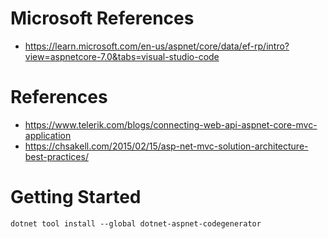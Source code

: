 # Microsoft References

- https://learn.microsoft.com/en-us/aspnet/core/data/ef-rp/intro?view=aspnetcore-7.0&tabs=visual-studio-code


# References 

- https://www.telerik.com/blogs/connecting-web-api-aspnet-core-mvc-application
- https://chsakell.com/2015/02/15/asp-net-mvc-solution-architecture-best-practices/

# Getting Started

```terminal
dotnet tool install --global dotnet-aspnet-codegenerator
```